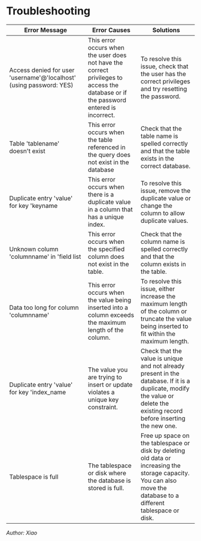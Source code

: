 # Troubleshooting

| **Error Message**       | **Error Causes** | **Solutions** |
| ----------------------- | ---------------- | ------------- |
| Access denied for user 'username'@'localhost' (using password: YES) | This error occurs when the user does not have the correct privileges to access the database or if the password entered is incorrect. | To resolve this issue, check that the user has the correct privileges and try resetting the password.
| Table 'tablename' doesn't exist |This error occurs when the table referenced in the query does not exist in the database | Check that the table name is spelled correctly and that the table exists in the correct database.
| Duplicate entry 'value' for key 'keyname | This error occurs when there is a duplicate value in a column that has a unique index. | To resolve this issue, remove the duplicate value or change the column to allow duplicate values. |
| Unknown column 'columnname' in 'field list | This error occurs when the specified column does not exist in the table.|Check that the column name is spelled correctly and that the column exists in the table. |
| Data too long for column 'columnname' | This error occurs when the value being inserted into a column exceeds the maximum length of the column.  | To resolve this issue, either increase the maximum length of the column or truncate the value being inserted to fit within the maximum length. |
| Duplicate entry 'value' for key 'index_name | The value you are trying to insert or update violates a unique key constraint. | Check that the value is unique and not already present in the database. If it is a duplicate, modify the value or delete the existing record before inserting the new one. |
| Tablespace is full |The tablespace or disk where the database is stored is full. |Free up space on the tablespace or disk by deleting old data or increasing the storage capacity. You can also move the database to a different tablespace or disk.|

_Author: Xiao_
